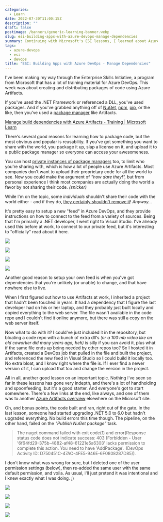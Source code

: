 ```yaml
---
categories:
  - Learn
date: 2022-07-30T11:00:15Z
description: ""
draft: false
postimage: /banners/generic-learning-banner.webp
slug: esi-building-apps-with-azure-devops-manage-dependencies
summary: Continuing with Microsoft's ESI lessons, I learned about Azure Artifacts and the benefits of package managers. They're good. Use them. ;)
tags:
  - azure-devops
  - esi
  - devops
title: "ESI: Building Apps with Azure DevOps - Manage Dependencies"
---
```

I've been making my way through the Enterprise Skills Initiative, a program from Microsoft that has a lot of training material for Azure DevOps. This week was about creating and distributing packages of code using Azure Artifacts.

If you've used the .NET Framework or referenced a DLL, you've used packages. And if you've grabbed anything off of [NuGet](https://docs.microsoft.com/en-us/nuget/what-is-nuget), [npm](https://careerfoundry.com/en/blog/web-development/what-is-npm/), [pip](https://realpython.com/what-is-pip/), or the like, then you've used a [package manager](https://grantwinney.com/whats-a-package-manager/) like Artifacts.

[Manage build dependencies with Azure Artifacts - Training | Microsoft Learn](https://learn.microsoft.com/en-us/training/modules/manage-build-dependencies/)

There's several good reasons for learning how to package code, but the most obvious and popular is reusability. If you've got something you want to share with the world, you package it up, slap a license on it, and upload it to a public package manager so everyone can access your awesomeness.

You can host [private instances of package managers](https://docs.microsoft.com/en-us/nuget/hosting-packages/overview) too, to limit who you're sharing with, which is how a lot of people use Azure Artifacts. Most companies don't want to upload their proprietary code for all the world to see. Now you could make the argument of _"how dare they!",_ but from personal experience I think most companies are actually doing the world a favor by not sharing their code. _(snicker)_

While I'm on the topic, some _individuals_ shouldn't share their code with the world either - and if they do, [they certainly shouldn't remove it](https://www.sciencealert.com/how-a-programmer-almost-broke-the-internet-by-deleting-11-lines-of-code)! _Anyway..._

It's pretty easy to setup a new "feed" in Azure DevOps, and they provide instructions on how to connect to the feed from a variety of sources. Being that I'm primarily a .NET developer, I went right to Visual Studio. I've already used this before at work, to connect to our private feed, but it's interesting to "officially" read about it here.

![](image-38.png)

![](image-43.png)

![](image-44.png)

![](image-46.png)

Another good reason to setup your own feed is when you've got dependencies that you're unlikely (or unable) to change, and that have nowhere else to live.

When I first figured out how to use Artifacts at work, I inherited a project that hadn't been touched in years. It had a dependency that I figure the last developer had on his or her laptop, and they probably just built locally and copied everything to the web server. The file wasn't available in the code repo and I couldn't find it online anymore, but there was still a copy on the web server itself.

Now what to do with it? I could've just included it in the repository, but bloating a code repo with a bunch of extra dll's _(or a 100 mb video like an old coworker did many years ago, heh)_ is silly if you can avoid it, plus what if the same file ends up being needed by other repos too? So I hosted it in Artifacts, created a DevOps job that pulled in the file and built the project, and referenced the new feed in Visual Studio so I could build it locally too. No extra bloat, and I know right where the file is. If I ever find a newer version of it, I can upload that too and change the version in the project.

All in all, another good lesson on an important topic. Nothing I've seen so far in these lessons has gone very indepth, and there's a lot of handholding and spoonfeeding, but it's a good starter. And everyone's got to start somewhere. There's a few links at the end, like always, and one of them was to another [Azure Artifacts overview](https://docs.microsoft.com/en-us/azure/devops/artifacts/start-using-azure-artifacts?view=azure-devops) elsewhere on the Microsoft site.

Oh, and bonus points, the code built and ran, right out of the gate. In the last lesson, someone had started upgrading .NET 5.0 to 6.0 but hadn't upgraded everything. No build errors this time though. The pipeline, on the other hand, failed on the _"Publish NuGet package"_ task.

> The nuget command failed with exit code(1) and error(Response status code does not indicate success: 403 (Forbidden - User '6f64fd29-375b-4882-af48-61221e5a6303' lacks permission to complete this action. You need to have 'AddPackage'. (DevOps Activity ID: D750451C-47AC-4FE5-946E-6F0808287D85)).

I don't know what was wrong for sure, but I deleted one of the user permission settings (below), then re-added the same user with the same default permission, and voila. As usual, I'll just pretend it was intentional and I knew exactly what I was doing. ;)

![](image-39.png)

![](image-40.png)

![](image-41.png)

![](image-42.png)

